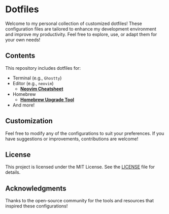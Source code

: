 # Dotfiles

Welcome to my personal collection of customized dotfiles! These configuration files are tailored to enhance my development environment and improve my productivity. Feel free to explore, use, or adapt them for your own needs!

## Contents

This repository includes dotfiles for:

- Terminal (e.g., `Ghostty`)
- Editor (e.g., `neovim`)
  - **[Neovim Cheatsheet](neovim/nvim_cheat.md)**
- Homebrew
  - **[Homebrew Upgrade Tool ](homebrew/README.md)**
- And more!

## Customization

Feel free to modify any of the configurations to suit your preferences. If you have suggestions or improvements, contributions are welcome!

## License

This project is licensed under the MIT License. See the [LICENSE](LICENSE) file for details.

## Acknowledgments

Thanks to the open-source community for the tools and resources that inspired these configurations!
